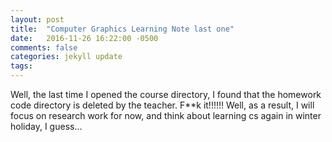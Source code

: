 ```yaml
---
layout: post
title:  "Computer Graphics Learning Note last one"
date:   2016-11-26 16:22:00 -0500
comments: false
categories: jekyll update
tags: 
---
```


Well, the last time I opened the course directory, I found that the homework code directory is deleted by the teacher. F\*\*k it!!!!!!
Well, as a result, I will focus on research work for now, and think about learning cs again in winter holiday, I guess...
